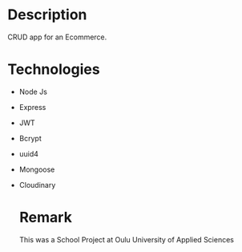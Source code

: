 # Description
CRUD app for an Ecommerce.

# Technologies
- Node Js
- Express
- JWT
- Bcrypt
- uuid4
- Mongoose
- Cloudinary

  # Remark
  This was a School Project at Oulu University of Applied Sciences
